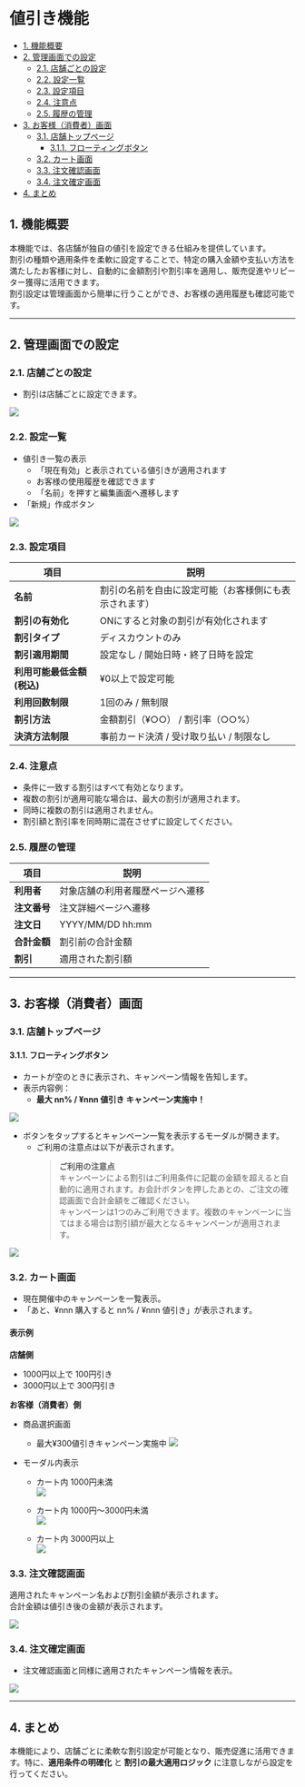# 値引き機能  <!-- omit in toc -->

- [1. 機能概要](#1-機能概要)
- [2. 管理画面での設定](#2-管理画面での設定)
	- [2.1. 店舗ごとの設定](#21-店舗ごとの設定)
	- [2.2. 設定一覧](#22-設定一覧)
	- [2.3. 設定項目](#23-設定項目)
	- [2.4. 注意点](#24-注意点)
	- [2.5. 履歴の管理](#25-履歴の管理)
- [3. お客様（消費者）画面](#3-お客様消費者画面)
	- [3.1. 店舗トップページ](#31-店舗トップページ)
		- [3.1.1. フローティングボタン](#311-フローティングボタン)
	- [3.2. カート画面](#32-カート画面)
	- [3.3. 注文確認画面](#33-注文確認画面)
	- [3.4. 注文確定画面](#34-注文確定画面)
- [4. まとめ](#4-まとめ)

## 1. 機能概要
本機能では、各店舗が独自の値引を設定できる仕組みを提供しています。  
割引の種類や適用条件を柔軟に設定することで、特定の購入金額や支払い方法を満たしたお客様に対し、自動的に金額割引や割引率を適用し、販売促進やリピーター獲得に活用できます。  
割引設定は管理画面から簡単に行うことができ、お客様の適用履歴も確認可能です。

---

## 2. 管理画面での設定
### 2.1. 店舗ごとの設定
- 割引は店舗ごとに設定できます。

![](./images/discounts_management_top.png)

### 2.2. 設定一覧
- 値引き一覧の表示
  - 「現在有効」と表示されている値引きが適用されます
  - お客様の使用履歴を確認できます
  - 「名前」を押すと編集画面へ遷移します
- 「新規」作成ボタン

![](./images/discounts_management_new.png)


### 2.3. 設定項目
| 項目 | 説明 |
|------|------|
| **名前** | 割引の名前を自由に設定可能（お客様側にも表示されます） |
| **割引の有効化** | ONにすると対象の割引が有効化されます |
| **割引タイプ** | ディスカウントのみ |
| **割引適用期間** | 設定なし / 開始日時・終了日時を設定 |
| **利用可能最低金額 (税込)** | ¥0以上で設定可能 |
| **利用回数制限** | 1回のみ / 無制限 |
| **割引方法** | 金額割引（¥○○） / 割引率（○○%） |
| **決済方法制限** | 事前カード決済 / 受け取り払い / 制限なし |

### 2.4. 注意点
- 条件に一致する割引はすべて有効となります。
- 複数の割引が適用可能な場合は、最大の割引が適用されます。
- 同時に複数の割引は適用されません。
- 割引額と割引率を同時期に混在させずに設定してください。

### 2.5. 履歴の管理
| 項目 | 説明 |
|------|------|
| **利用者** | 対象店舗の利用者履歴ページへ遷移 |
| **注文番号** | 注文詳細ページへ遷移 |
| **注文日** | YYYY/MM/DD hh:mm |
| **合計金額** | 割引前の合計金額 |
| **割引** | 適用された割引額 |

---

## 3. お客様（消費者）画面

### 3.1. 店舗トップページ
#### 3.1.1. フローティングボタン
- カートが空のときに表示され、キャンペーン情報を告知します。
- 表示内容例：
  - **最大 nn% / ¥nnn 値引き キャンペーン実施中！**

![](./images/discounts_user_top.png)

- ボタンをタップするとキャンペーン一覧を表示するモーダルが開きます。
  - ご利用の注意点は以下が表示されます。  
	> **ご利用の注意点**  
	> キャンペーンによる割引はご利用条件に記載の金額を超えると自動的に適用されます。お会計ボタンを押したあとの、ご注文の確認画面で合計金額をご確認ください。  
	> キャンペーンは1つのみご利用できます。複数のキャンペーンに当てはまる場合は割引額が最大となるキャンペーンが適用されます。

![](./images/discounts_user_top_list.png)

### 3.2. カート画面
- 現在開催中のキャンペーンを一覧表示。
- 「あと、¥nnn 購入すると nn% / ¥nnn 値引き」が表示されます。

#### 表示例  <!-- omit in toc -->
**店舗側**  <!-- omit in toc -->
- 1000円以上で 100円引き
- 3000円以上で 300円引き

**お客様（消費者）側**  <!-- omit in toc -->
- 商品選択画面
  - 最大¥300値引きキャンペーン実施中
![](./images/discounts_user_top.png)

- モーダル内表示
  - カート内 1000円未満  
![](./images/discounts_user_cart_1000.png)

  - カート内 1000円〜3000円未満  
![](./images/discounts_user_cart_2000.png)

  - カート内 3000円以上  
![](./images/discounts_user_cart_3000.png)


### 3.3. 注文確認画面
適用されたキャンペーン名および割引金額が表示されます。  
合計金額は値引き後の金額が表示されます。

![](./images/discounts_user_confirm.png)

### 3.4. 注文確定画面
- 注文確認画面と同様に適用されたキャンペーン情報を表示。

![](./images/discounts_user_fin.png)


---

## 4. まとめ
本機能により、店舗ごとに柔軟な割引設定が可能となり、販売促進に活用できます。特に、**適用条件の明確化** と **割引の最大適用ロジック** に注意しながら設定を行ってください。

